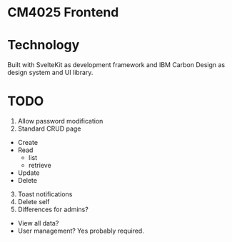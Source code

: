 # CM4025 Frontend

# Technology

Built with SvelteKit as development framework and IBM Carbon Design as design system and UI library.

# TODO

1. Allow password modification
2. Standard CRUD page
  - Create
  - Read
    - list
    - retrieve
  - Update
  - Delete
3. Toast notifications
4. Delete self
5. Differences for admins?
  - View all data?
  - User management? Yes probably required.
